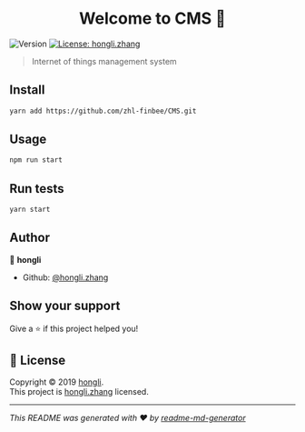 <h1 align="center">Welcome to CMS 👋</h1>
<p>
  <img alt="Version" src="https://img.shields.io/badge/version-1.0.0-blue.svg?cacheSeconds=2592000" />
  <a href="www.hongli.cn">
    <img alt="License: hongli.zhang" src="https://img.shields.io/badge/License-hongli.zhang-yellow.svg" target="_blank" />
  </a>
</p>

> Internet of things management system

## Install

```sh
yarn add https://github.com/zhl-finbee/CMS.git
```

## Usage

```sh
npm run start
```

## Run tests

```sh
yarn start
```

## Author

👤 **hongli**

* Github: [@hongli.zhang](https://github.com/hongli.zhang)

## Show your support

Give a ⭐️ if this project helped you!

## 📝 License

Copyright © 2019 [hongli](https://github.com/hongli.zhang).<br />
This project is [hongli.zhang](www.hongli.cn) licensed.

***
_This README was generated with ❤️ by [readme-md-generator](https://github.com/kefranabg/readme-md-generator)_